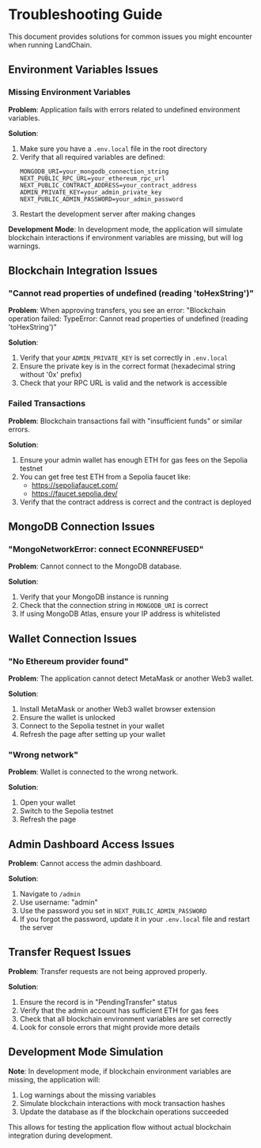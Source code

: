 # Troubleshooting Guide

This document provides solutions for common issues you might encounter when running LandChain.

## Environment Variables Issues

### Missing Environment Variables

**Problem**: Application fails with errors related to undefined environment variables.

**Solution**:
1. Make sure you have a `.env.local` file in the root directory
2. Verify that all required variables are defined:
   ```
   MONGODB_URI=your_mongodb_connection_string
   NEXT_PUBLIC_RPC_URL=your_ethereum_rpc_url
   NEXT_PUBLIC_CONTRACT_ADDRESS=your_contract_address
   ADMIN_PRIVATE_KEY=your_admin_private_key
   NEXT_PUBLIC_ADMIN_PASSWORD=your_admin_password
   ```
3. Restart the development server after making changes

**Development Mode**: In development mode, the application will simulate blockchain interactions if environment variables are missing, but will log warnings.

## Blockchain Integration Issues

### "Cannot read properties of undefined (reading 'toHexString')"

**Problem**: When approving transfers, you see an error: "Blockchain operation failed: TypeError: Cannot read properties of undefined (reading 'toHexString')"

**Solution**:
1. Verify that your `ADMIN_PRIVATE_KEY` is set correctly in `.env.local`
2. Ensure the private key is in the correct format (hexadecimal string without '0x' prefix)
3. Check that your RPC URL is valid and the network is accessible

### Failed Transactions

**Problem**: Blockchain transactions fail with "insufficient funds" or similar errors.

**Solution**:
1. Ensure your admin wallet has enough ETH for gas fees on the Sepolia testnet
2. You can get free test ETH from a Sepolia faucet like:
   - https://sepoliafaucet.com/
   - https://faucet.sepolia.dev/
3. Verify that the contract address is correct and the contract is deployed

## MongoDB Connection Issues

### "MongoNetworkError: connect ECONNREFUSED"

**Problem**: Cannot connect to the MongoDB database.

**Solution**:
1. Verify that your MongoDB instance is running
2. Check that the connection string in `MONGODB_URI` is correct
3. If using MongoDB Atlas, ensure your IP address is whitelisted

## Wallet Connection Issues

### "No Ethereum provider found"

**Problem**: The application cannot detect MetaMask or another Web3 wallet.

**Solution**:
1. Install MetaMask or another Web3 wallet browser extension
2. Ensure the wallet is unlocked
3. Connect to the Sepolia testnet in your wallet
4. Refresh the page after setting up your wallet

### "Wrong network"

**Problem**: Wallet is connected to the wrong network.

**Solution**:
1. Open your wallet
2. Switch to the Sepolia testnet
3. Refresh the page

## Admin Dashboard Access Issues

**Problem**: Cannot access the admin dashboard.

**Solution**:
1. Navigate to `/admin`
2. Use username: "admin"
3. Use the password you set in `NEXT_PUBLIC_ADMIN_PASSWORD`
4. If you forgot the password, update it in your `.env.local` file and restart the server

## Transfer Request Issues

**Problem**: Transfer requests are not being approved properly.

**Solution**:
1. Ensure the record is in "PendingTransfer" status
2. Verify that the admin account has sufficient ETH for gas fees
3. Check that all blockchain environment variables are set correctly
4. Look for console errors that might provide more details

## Development Mode Simulation

**Note**: In development mode, if blockchain environment variables are missing, the application will:
1. Log warnings about the missing variables
2. Simulate blockchain interactions with mock transaction hashes
3. Update the database as if the blockchain operations succeeded

This allows for testing the application flow without actual blockchain integration during development. 